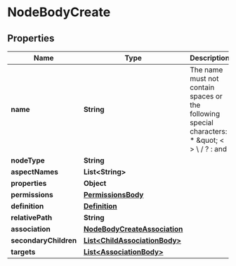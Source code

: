 

# NodeBodyCreate

## Properties

Name | Type | Description | Notes
------------ | ------------- | ------------- | -------------
**name** | **String** | The name must not contain spaces or the following special characters: * \&quot; &lt; &gt; \\ / ? : and |. The character . must not be used at the end of the name.  | 
**nodeType** | **String** |  | 
**aspectNames** | **List&lt;String&gt;** |  |  [optional]
**properties** | **Object** |  |  [optional]
**permissions** | [**PermissionsBody**](PermissionsBody.md) |  |  [optional]
**definition** | [**Definition**](Definition.md) |  |  [optional]
**relativePath** | **String** |  |  [optional]
**association** | [**NodeBodyCreateAssociation**](NodeBodyCreateAssociation.md) |  |  [optional]
**secondaryChildren** | [**List&lt;ChildAssociationBody&gt;**](ChildAssociationBody.md) |  |  [optional]
**targets** | [**List&lt;AssociationBody&gt;**](AssociationBody.md) |  |  [optional]



